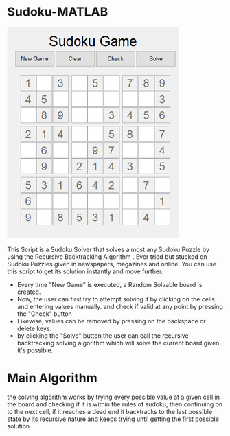 # Sudoku-MATLAB

![Alt Text](/ScreenCaps/Sudoku_GIF.gif?raw=true "Optional Title")

This Script is a Sudoku Solver that solves almost any Sudoku Puzzle by using the Recursive Backtracking Algorithm . Ever tried but stucked on Sudoku Puzzles given in newspapers, magazines and online. You can use this script to get its solution instantly and move further.

* Every time "New Game" is executed, a Random Solvable board is created.
* Now, the user can first try to attempt solving it by clicking on the cells and entering values manually. and check if valid at any point by pressing the "Check" button
* Likewise, values can be removed by pressing on the backspace or delete keys.
* by clicking the "Solve" button the user can call the recursive backtracking solving algorithm which will solve the current board given it's possible.

# Main Algorithm

the solving algorithm works by trying every possible value at a given cell in the board and checking if it is within the rules of sudoku, then continuing on to the next cell, if it reaches a dead end it backtracks to the last possible state by its recursive nature and keeps trying until getting the first possible solution
